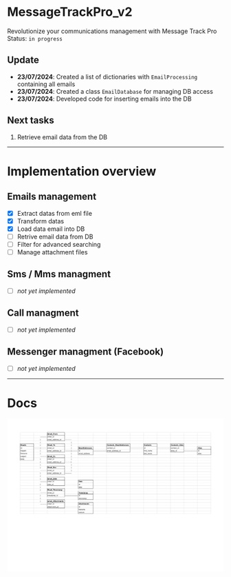 # MessageTrackPro_v2
Revolutionize your communications management with Message Track Pro<br>
Status: `in progress`<br>

## Update
- **23/07/2024**: Created a list of dictionaries with `EmailProcessing` containing all emails
- **23/07/2024**: Created a class `EmailDatabase` for managing DB access
- **23/07/2024**: Developed code for inserting emails into the DB


## Next tasks
1. Retrieve email data from the DB
_____________________________________________________________________
# Implementation overview
## Emails management
- [X] Extract datas from eml file
- [X] Transform datas
- [X] Load data email into DB
- [ ] Retrive email data from DB
- [ ] Filter for advanced searching
- [ ] Manage attachment files

## Sms / Mms managment
- [ ] *not yet implemented*

## Call managment
- [ ] *not yet implemented*

## Messenger managment (Facebook)
- [ ] *not yet implemented*

_____________________________________________________________________
# Docs
![Table view](images/SQL_Tables.png)